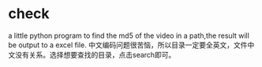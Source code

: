 # check
a little python program to find the md5 of the video in a path,the result will be output to a excel file.
中文编码问题很苦恼，所以目录一定要全英文，文件中文没有关系。选择想要查找的目录，点击search即可。
